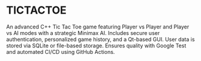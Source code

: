 # TICTACTOE
An advanced C++ Tic Tac Toe game featuring Player vs Player and Player vs AI modes with a strategic Minimax AI. Includes secure user authentication, personalized game history, and a Qt-based GUI. User data is stored via SQLite or file-based storage. Ensures quality with Google Test and automated CI/CD using GitHub Actions.
